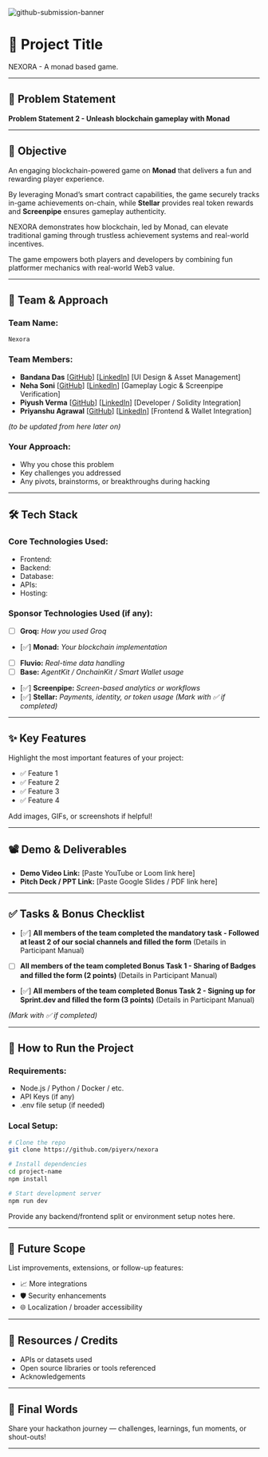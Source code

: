 ![github-submission-banner](https://github.com/user-attachments/assets/a1493b84-e4e2-456e-a791-ce35ee2bcf2f)

# 🚀 Project Title

NEXORA - A monad based game.

---

## 📌 Problem Statement

**Problem Statement 2 - Unleash blockchain gameplay with Monad**

---

## 🎯 Objective

An engaging blockchain-powered game on **Monad** that delivers a fun and rewarding player experience.

By leveraging Monad’s smart contract capabilities, the game securely tracks in-game achievements on-chain, while **Stellar** provides real token rewards and **Screenpipe** ensures gameplay authenticity.

NEXORA demonstrates how blockchain, led by Monad, can elevate traditional gaming through trustless achievement systems and real-world incentives.

The game empowers both players and developers by combining fun platformer mechanics with real-world Web3 value.

---

## 🧠 Team & Approach

### Team Name:  
`Nexora`

### Team Members:  
- **Bandana Das** [[GitHub](https://github.com/bandana-web)] [[LinkedIn](https://www.linkedin.com/in/bandana-das-64b232291)] [UI Design & Asset Management]
- **Neha Soni** [[GitHub](https://github.com/NehaSoni25)] [[LinkedIn](https://www.linkedin.com/in/neha-soni-b47115290)] [Gameplay Logic & Screenpipe Verification]
- **Piyush Verma** [[GitHub](https://github.com/piyerx)] [[LinkedIn](https://linkedin.com/in/piyerx)] [Developer / Solidity Integration]
- **Priyanshu Agrawal** [[GitHub](https://github.com/Priyanshugrawal)] [[LinkedIn](https://www.linkedin.com/in/priyanshu-agrawal-83b268291)] [Frontend & Wallet Integration]

*(to be updated from here later on)*

### Your Approach:  
- Why you chose this problem  
- Key challenges you addressed  
- Any pivots, brainstorms, or breakthroughs during hacking  

---

## 🛠️ Tech Stack

### Core Technologies Used:
- Frontend:
- Backend:
- Database:
- APIs:
- Hosting:

### Sponsor Technologies Used (if any):
- [ ] **Groq:** _How you used Groq_  
- [✅] **Monad:** _Your blockchain implementation_  
- [ ] **Fluvio:** _Real-time data handling_  
- [ ] **Base:** _AgentKit / OnchainKit / Smart Wallet usage_  
- [✅] **Screenpipe:** _Screen-based analytics or workflows_  
- [✅] **Stellar:** _Payments, identity, or token usage_
*(Mark with ✅ if completed)*
---

## ✨ Key Features

Highlight the most important features of your project:

- ✅ Feature 1  
- ✅ Feature 2  
- ✅ Feature 3  
- ✅ Feature 4  

Add images, GIFs, or screenshots if helpful!

---

## 📽️ Demo & Deliverables

- **Demo Video Link:** [Paste YouTube or Loom link here]  
- **Pitch Deck / PPT Link:** [Paste Google Slides / PDF link here]  

---

## ✅ Tasks & Bonus Checklist

- [✅] **All members of the team completed the mandatory task - Followed at least 2 of our social channels and filled the form** (Details in Participant Manual)  
- [ ] **All members of the team completed Bonus Task 1 - Sharing of Badges and filled the form (2 points)**  (Details in Participant Manual)
- [✅] **All members of the team completed Bonus Task 2 - Signing up for Sprint.dev and filled the form (3 points)**  (Details in Participant Manual)

*(Mark with ✅ if completed)*

---

## 🧪 How to Run the Project

### Requirements:
- Node.js / Python / Docker / etc.
- API Keys (if any)
- .env file setup (if needed)

### Local Setup:
```bash
# Clone the repo
git clone https://github.com/piyerx/nexora

# Install dependencies
cd project-name
npm install

# Start development server
npm run dev
```

Provide any backend/frontend split or environment setup notes here.

---

## 🧬 Future Scope

List improvements, extensions, or follow-up features:

- 📈 More integrations  
- 🛡️ Security enhancements  
- 🌐 Localization / broader accessibility  

---

## 📎 Resources / Credits

- APIs or datasets used  
- Open source libraries or tools referenced  
- Acknowledgements  

---

## 🏁 Final Words

Share your hackathon journey — challenges, learnings, fun moments, or shout-outs!

---

